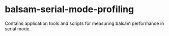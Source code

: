 # balsam-serial-mode-profiling
Contains application tools and scripts for measuring balsam performance in serial mode.
